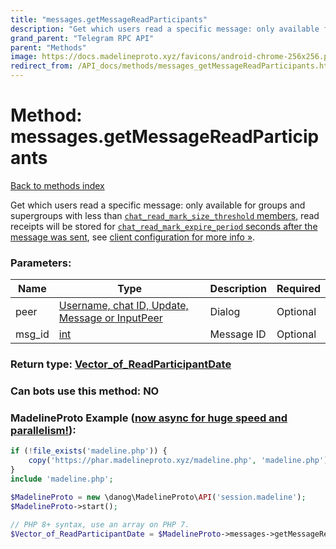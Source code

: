 ```yaml
---
title: "messages.getMessageReadParticipants"
description: "Get which users read a specific message: only available for groups and supergroups with less than [`chat_read_mark_size_threshold` members](https://core.telegram.org/api/config#chat-read-mark-size-threshold), read receipts will be stored for [`chat_read_mark_expire_period` seconds after the message was sent](https://core.telegram.org/api/config#chat-read-mark-expire-period), see [client configuration for more info »](https://core.telegram.org/api/config#client-configuration)."
grand_parent: "Telegram RPC API"
parent: "Methods"
image: https://docs.madelineproto.xyz/favicons/android-chrome-256x256.png
redirect_from: /API_docs/methods/messages_getMessageReadParticipants.html
---
```

# Method: messages.getMessageReadParticipants
[Back to methods index](index.html)



Get which users read a specific message: only available for groups and supergroups with less than [`chat_read_mark_size_threshold` members](https://core.telegram.org/api/config#chat-read-mark-size-threshold), read receipts will be stored for [`chat_read_mark_expire_period` seconds after the message was sent](https://core.telegram.org/api/config#chat-read-mark-expire-period), see [client configuration for more info »](https://core.telegram.org/api/config#client-configuration).

### Parameters:

| Name     |    Type       | Description | Required |
|----------|---------------|-------------|----------|
|peer|[Username, chat ID, Update, Message or InputPeer](/API_docs/types/InputPeer.html) | Dialog | Optional|
|msg\_id|[int](/API_docs/types/int.html) | Message ID | Optional|


### Return type: [Vector\_of\_ReadParticipantDate](/API_docs/types/ReadParticipantDate.html)

### Can bots use this method: **NO**


### MadelineProto Example ([now async for huge speed and parallelism!](https://docs.madelineproto.xyz/docs/ASYNC.html)):


```php
if (!file_exists('madeline.php')) {
    copy('https://phar.madelineproto.xyz/madeline.php', 'madeline.php');
}
include 'madeline.php';

$MadelineProto = new \danog\MadelineProto\API('session.madeline');
$MadelineProto->start();

// PHP 8+ syntax, use an array on PHP 7.
$Vector_of_ReadParticipantDate = $MadelineProto->messages->getMessageReadParticipants(peer: InputPeer, msg_id: int, );
```

